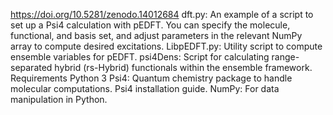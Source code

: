 https://doi.org/10.5281/zenodo.14012684
dft.py: An example of a script to set up a Psi4 calculation with pEDFT. You can specify the molecule, functional, and basis set, and adjust parameters in the relevant NumPy array to compute desired excitations.
LibpEDFT.py: Utility script to compute ensemble variables for pEDFT.
psi4Dens: Script for calculating range-separated hybrid (rs-Hybrid) functionals within the ensemble framework.
Requirements
Python 3
Psi4: Quantum chemistry package to handle molecular computations. Psi4 installation guide.
NumPy: For data manipulation in Python.
